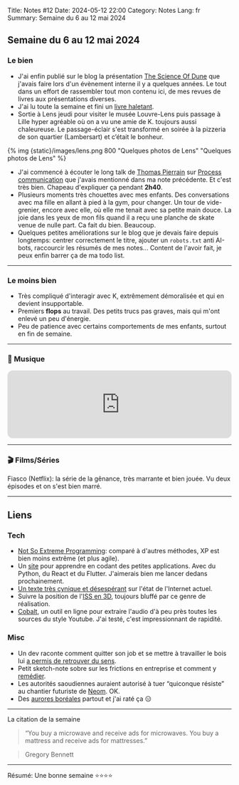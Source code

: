 Title: Notes #12
Date: 2024-05-12 22:00
Category: Notes
Lang: fr
Summary: Semaine du 6 au 12 mai 2024

## Semaine du 6 au 12 mai 2024

### Le bien

* J'ai enfin publié sur le blog la présentation [The Science Of Dune]({filename}/articles/science-of-dune.md) que j'avais faire lors d'un évènement interne il y a quelques années. Le tout dans un effort de rassembler tout mon contenu ici, de mes revues de livres aux présentations diverses.
* J'ai lu toute la semaine et fini un [livre haletant]({filename}/books/citadel.md).
* Sortie à Lens jeudi pour visiter le musée Louvre-Lens puis passage à Lille hyper agréable où on a vu une amie de K. toujours aussi chaleureuse. Le passage-éclair s'est transformé en soirée à la pizzeria de son quartier (Lambersart) et c’était le bonheur.

{% img {static}/images/lens.png 800 "Quelques photos de Lens" "Quelques photos de Lens" %}

* J'ai commencé à écouter le long talk de [Thomas Pierrain](https://twitter.com/tpierrain) sur [Process communication](https://youtu.be/9vA2NciX1QQ?si=z3MzX9UMFQd9jnXm) que j'avais mentionné dans ma note précédente. Et c'est très bien. Chapeau d'expliquer ça pendant **2h40**.
* Plusieurs moments très chouettes avec mes enfants. Des conversations avec ma fille en allant à pied à la gym, pour changer. Un tour de vide-grenier, encore avec elle, où elle me tenait avec sa petite main douce. La joie dans les yeux de mon fils quand il a reçu une planche de skate venue de nulle part. Ca fait du bien. Beaucoup.
* Quelques petites améliorations sur le blog que je devais faire depuis longtemps: centrer correctement le titre, ajouter un `robots.txt` anti AI-bots, raccourcir les résumés de mes notes... Content de l'avoir fait, je peux enfin barrer ça de ma todo list.

---

### Le moins bien

* Très compliqué d'interagir avec K, extrêmement démoralisée et qui en devient insupportable.
* Premiers **flops** au travail. Des petits trucs pas graves, mais qui m'ont enlevé un peu d'énergie.
* Peu de patience avec certains comportements de mes enfants, surtout en fin de semaine.

---

### 🎵 Musique

<iframe style="border-radius:12px" src="https://open.spotify.com/embed/track/2cdea1Ln0spupaMokrqXaY?utm_source=generator" width="100%" height="152" frameBorder="0" allowfullscreen="" allow="autoplay; clipboard-write; encrypted-media; fullscreen; picture-in-picture" loading="lazy"></iframe>

---

### 🎬 Films/Séries

Fiasco (Netflix): la série de la gênance, très marrante et bien jouée.
Vu deux épisodes et on s'est bien marré.

---

## Liens

### Tech

* [Not So Extreme Programming](https://www.youtube.com/watch?v=dqABaoybMM8): comparé à d'autres méthodes, XP est bien moins extrême (et plus agile).
* Un [site](https://projectlearn.io/) pour apprendre en codant des petites applications. Avec du Python, du React et du Flutter. J'aimerais bien me lancer dedans prochainement.
* [Un texte très cynique et désespérant](https://www.takahe.org.nz/heat-death-of-the-internet/) sur l'état de l'Internet actuel.
* Suivre la position de l'[ISS en 3D](https://iss.matteason.co.uk/), toujours bluffé par ce genre de réalisation.
* [Cobalt](https://cobalt.tools/), un outil en ligne pour extraire l'audio d'à peu près toutes les sources du style Youtube. J'ai testé, c'est impressionnant de rapidité.

### Misc

* Un dev raconte comment quitter son job et se mettre à travailler le bois lui [a permis de retrouver du sens](https://alinpanaitiu.com/blog/woodworking-escape-from-software-absurdity/).
* Petit sketch-note sobre sur les frictions en entreprise et comment y [remédier](https://bloculus.com/9-solutions-entreprise/).
* Les autorités saoudiennes auraient autorisé à tuer “quiconque résiste” au chantier futuriste de [Neom](https://www.courrierinternational.com/article/arabie-saoudite-les-autorites-saoudiennes-auraient-autorise-a-tuer-quiconque-resiste-au-chantier-futuriste-de-neom). OK.
* Des [aurores boréales](https://www.lemonde.fr/sciences/article/2024/05/11/de-rares-aurores-boreales-observees-en-france-apres-une-tempete-solaire-exceptionnelle_6232620_1650684.html) partout et j'ai raté ça 😑

---

La citation de la semaine

> “You buy a microwave and receive ads for microwaves. You buy a mattress and receive ads for mattresses.”

> Gregory Bennett

---

Résumé: Une bonne semaine ⭐⭐⭐⭐
